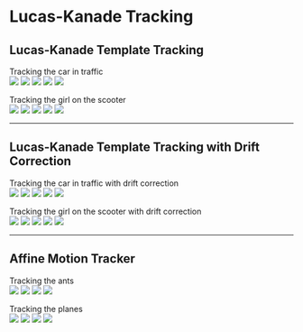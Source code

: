 # Lucas-Kanade Tracking  

## Lucas-Kanade Template Tracking  

Tracking the car in traffic  
![](/results/car-in-traffic/without-template-correction/sol_1.3_carseq_1.png)
![](/results/car-in-traffic/without-template-correction/sol_1.3_carseq_80.png)
![](/results/car-in-traffic/without-template-correction/sol_1.3_carseq_160.png)
![](/results/car-in-traffic/without-template-correction/sol_1.3_carseq_280.png)
![](/results/car-in-traffic/without-template-correction/sol_1.3_carseq_410.png)  

Tracking the girl on the scooter  
![](/results/girl-on-scooter/without-template-correction/sol_1.3_girlseq_1.png)
![](/results/girl-on-scooter/without-template-correction/sol_1.3_girlseq_15.png)
![](/results/girl-on-scooter/without-template-correction/sol_1.3_girlseq_35.png)
![](/results/girl-on-scooter/without-template-correction/sol_1.3_girlseq_65.png)
![](/results/girl-on-scooter/without-template-correction/sol_1.3_girlseq_85.png)  

---  

## Lucas-Kanade Template Tracking with Drift Correction  

Tracking the car in traffic with drift correction  
![](/results/car-in-traffic/with-template-correction/sol_1.4_carseq_1.png)
![](/results/car-in-traffic/with-template-correction/sol_1.4_carseq_80.png)
![](/results/car-in-traffic/with-template-correction/sol_1.4_carseq_160.png)
![](/results/car-in-traffic/with-template-correction/sol_1.4_carseq_280.png)
![](/results/car-in-traffic/with-template-correction/sol_1.4_carseq_410.png)  

Tracking the girl on the scooter with drift correction  
![](/results/girl-on-scooter/with-template-correction/sol_1.4_girlseq_1.png)
![](/results/girl-on-scooter/with-template-correction/sol_1.4_girlseq_15.png)
![](/results/girl-on-scooter/with-template-correction/sol_1.4_girlseq_35.png)
![](/results/girl-on-scooter/with-template-correction/sol_1.4_girlseq_65.png)
![](/results/girl-on-scooter/with-template-correction/sol_1.4_girlseq_85.png)  

---  

## Affine Motion Tracker  

Tracking the ants  
![](/results/ants/sol_3.2_antseq_30.png)
![](/results/ants/sol_3.2_antseq_60.png)
![](/results/ants/sol_3.2_antseq_90.png)
![](/results/ants/sol_3.2_antseq_120.png)  

Tracking the planes  
![](/results/aerial/sol_3.2_aerialseq_30.png)
![](/results/aerial/sol_3.2_aerialseq_60.png)
![](/results/aerial/sol_3.2_aerialseq_90.png)
![](/results/aerial/sol_3.2_aerialseq_120.png)  
